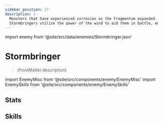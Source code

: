 ```yaml
---
sidebar_position: 17
description: |-
  Monsters that have experienced corrosion as the Fragmentum expanded. They now have a more nimble way of fighting after the source of their power mutated.
  Stormbringers utilize the power of the wind to aid them in battle, enabling them to fire arrows more rapidly.
---
```


import enemy from '@site/src/data/enemies/Stormbringer.json'

# Stormbringer
<blockquote>{frontMatter.description}</blockquote>

import EnemyMisc from '@site/src/components/enemy/EnemyMisc'
import EnemySkills from '@site/src/components/enemy/EnemySkills'

## Stats

<EnemyMisc enemy={enemy} variant={0} />

## Skills

<EnemySkills enemy={enemy} variant={0} />
